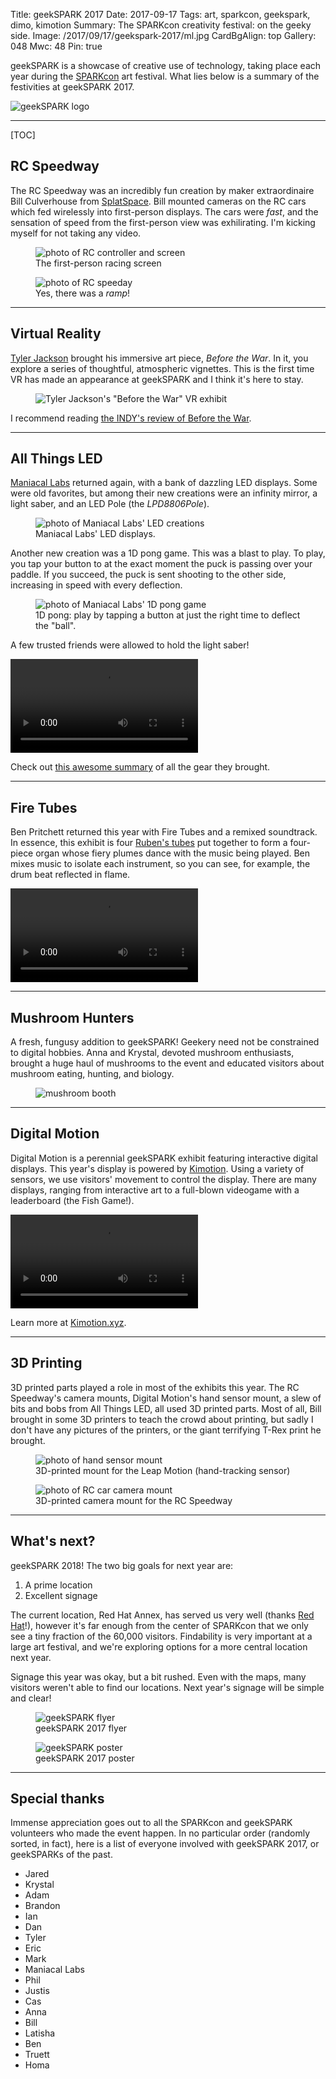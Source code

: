 Title: geekSPARK 2017
Date: 2017-09-17
Tags: art, sparkcon, geekspark, dimo, kimotion
Summary: The SPARKcon creativity festival: on the geeky side.
Image: /2017/09/17/geekspark-2017/ml.jpg
CardBgAlign: top
Gallery: 048
Mwc: 48
Pin: true

geekSPARK is a showcase of creative use of technology, taking place each year during the [SPARKcon][sparkcon] art festival.  What lies below is a summary of the festivities at geekSPARK 2017.

![geekSPARK logo]({attach}geekSPARK-icon.png)

---

[TOC]

## RC Speedway

The RC Speedway was an incredibly fun creation by maker extraordinaire Bill Culverhouse from [SplatSpace][splat].  Bill mounted cameras on the RC cars which fed wirelessly into first-person displays.  The cars were *fast*, and the sensation of speed from the first-person view was exhilirating.  I'm kicking myself for not taking any video.

<figure>
    <img src="{attach}rc-vid.jpg" alt="photo of RC controller and screen" />
    <figcaption>The first-person racing screen</figcaption>
</figure>
<figure>
    <img src="{attach}rc1.jpg" alt="photo of RC speeday" />
    <figcaption>Yes, there was a <i>ramp</i>!</figcaption>
</figure>

---

## Virtual Reality

[Tyler Jackson][tyler] brought his immersive art piece, *Before the War*.  In it, you explore a series of thoughtful, atmospheric vignettes.  This is the first time VR has made an appearance at geekSPARK and I think it's here to stay.

<figure><img src="{attach}tyler-vr.jpg" alt="Tyler Jackson's &quot;Before the War&quot; VR exhibit" /></figure>

I recommend reading [the INDY's review of Before the War][indybtw].

---

## All Things LED

[Maniacal Labs][ml] returned again, with a bank of dazzling LED displays.  Some were old favorites, but among their new creations were an infinity mirror, a light saber, and an LED Pole (the *LPD8806Pole*).

<figure>
    <img src="{attach}ml.jpg" alt="photo of Maniacal Labs' LED creations" />
    <figcaption>Maniacal Labs' LED displays.  </figcaption>
</figure>

Another new creation was a 1D pong game.  This was a blast to play.  To play, you tap your button to at the exact moment the puck is passing over your paddle.  If you succeed, the puck is sent shooting to the other side, increasing in speed with every deflection.

<figure>
    <img src="{attach}1dpong.jpg" alt="photo of Maniacal Labs' 1D pong game" />
    <figcaption>1D pong: play by tapping a button at just the right time to deflect the "ball".</figcaption>
</figure>

A few trusted friends were allowed to hold the light saber!

<video autoplay controls loop>
    <source src="{attach}spin-saber.mp4" />
    <source src="{attach}spin-saber.webm" />
</video>

Check out [this awesome summary](http://maniacallabs.com/sparkcon-2017/) of all the gear they brought.

---

## Fire Tubes

Ben Pritchett returned this year with Fire Tubes and a remixed soundtrack.  In essence, this exhibit is four [Ruben's tubes](https://www.youtube.com/watch?v=ynqzeIYA7Iw) put together to form a four-piece organ whose fiery plumes dance with the music being played.  Ben mixes music to isolate each instrument, so you can see, for example, the drum beat reflected in flame.

<video style="margin: 0 auto" autoplay controls loop>
    <source src="{attach}fire-table-anim.mp4" />
    <source src="{attach}fire-table-anim.webm" />
</video>

---

## Mushroom Hunters

A fresh, fungusy addition to geekSPARK!  Geekery need not be constrained to digital hobbies.  Anna and Krystal, devoted mushroom enthusiasts, brought a huge haul of mushrooms to the event and educated visitors about mushroom eating, hunting, and biology.

<figure><img src="{attach}mushrooms.jpg" alt="mushroom booth" /></figure>

---

## Digital Motion

Digital Motion is a perennial geekSPARK exhibit featuring interactive digital displays.  This year's display is powered by [Kimotion][kimo].  Using a variety of sensors, we use visitors' movement to control the display.  There are many displays, ranging from interactive art to a full-blown videogame with a leaderboard (the Fish Game!).

<video autoplay controls loop>
    <source src="{attach}quick-clip.mp4" />
    <source src="{attach}quick-clip.webm" />
</video>

Learn more at [Kimotion.xyz][kimo].

---

## 3D Printing

3D printed parts played a role in most of the exhibits this year.  The RC Speedway's camera mounts, Digital Motion's hand sensor mount, a slew of bits and bobs from All Things LED, all used 3D printed parts.  Most of all, Bill brought in some 3D printers to teach the crowd about printing, but sadly I don't have any pictures of the printers, or the giant terrifying T-Rex print he brought.

<figure>
    <img src="{attach}leap.jpg" alt="photo of hand sensor mount" />
    <figcaption>3D-printed mount for the Leap Motion (hand-tracking sensor)</figcaption>
</figure>
<figure>
    <img src="{attach}rc-cam.jpg" alt="photo of RC car camera mount" />
    <figcaption>3D-printed camera mount for the RC Speedway</figcaption>
</figure>

---

## What's next?

geekSPARK 2018!  The two big goals for next year are:

 1. A prime location
 2. Excellent signage

The current location, Red Hat Annex, has served us very well (thanks [Red Hat][rh]!), however it's far enough from the center of SPARKcon that we only see a tiny fraction of the 60,000 visitors.  Findability is very important at a large art festival, and we're exploring options for a more central location next year.

Signage this year was okay, but a bit rushed.  Even with the maps, many visitors weren't able to find our locations.  Next year's signage will be simple and clear!


<figure>
    <img src="{attach}flyer.png" alt="geekSPARK flyer" />
    <figcaption>geekSPARK 2017 flyer</figcaption>
</figure>
<figure>
    <img src="{attach}poster.jpg" alt="geekSPARK poster" />
    <figcaption>geekSPARK 2017 poster</figcaption>
</figure>


---

## Special thanks

Immense appreciation goes out to all the SPARKcon and geekSPARK volunteers who made the event happen.  In no particular order (randomly sorted, in fact), here is a list of everyone involved with geekSPARK 2017, or geekSPARKs of the past.

  - Jared
  - Krystal
  - Adam
  - Brandon
  - Ian
  - Dan
  - Tyler
  - Eric
  - Mark
  - Maniacal Labs
  - Phil
  - Justis
  - Cas
  - Anna
  - Bill
  - Latisha
  - Ben
  - Truett
  - Homa

[sparkcon]: https://sparkcon.com
[tyler]: http://memorymachinecreative.com/
[indybtw]: https://www.indyweek.com/indyweek/tyler-jacksons-exhibit-at-lump-scouts-the-next-frontier-for-artists-virtual-reality/
[ml]: http://maniacallabs.com/
[kimo]: http://kimotion.xyz
[splat]: https://splatspace.org/
[rh]: https://redhat.com
